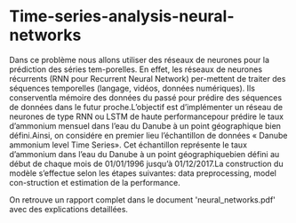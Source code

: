 # Time-series-analysis-neural-networks
Dans ce problème nous allons utiliser des réseaux de neurones pour la prédiction des séries tem-porelles. En effet, les réseaux de neurones récurrents (RNN pour Recurrent Neural Network) per-mettent de traiter des séquences temporelles (langage, vidéos, données numériques). Ils conserventla mémoire des données du passé pour prédire des séquences de données dans le futur proche.L’objectif est d’implémenter un réseau de neurones de type RNN ou LSTM de haute performancepour prédire le taux d’ammonium mensuel dans l’eau du Danube à un point géographique bien défini.Ainsi, on considére en premier lieu l’échantillon de données « Danube ammonium level Time Series». Cet échantillon représente le taux d’ammonium dans l’eau du Danube à un point géographiquebien défini au début de chaque mois de 01/01/1996 jusqu’à 01/12/2017.La construction du modèle s’effectue selon les étapes suivantes: data preprocessing, model con-struction et estimation de la performance.

On retrouve un rapport complet dans le document 'neural_networks.pdf' avec des explications detaillées.
